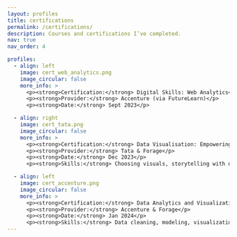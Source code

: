 ```yaml
---
layout: profiles
title: certifications
permalink: /certifications/
description: Courses and certifications I’ve completed.
nav: true
nav_order: 4

profiles:
  - align: left
    image: cert_web_analytics.png
    image_circular: false
    more_info: >
      <p><strong>Certification:</strong> Digital Skills: Web Analytics</p>
      <p><strong>Provider:</strong> Accenture (via FutureLearn)</p>
      <p><strong>Date:</strong> Sept 2023</p>

  - align: right
    image: cert_tata.png
    image_circular: false
    more_info: >
      <p><strong>Certification:</strong> Data Visualisation: Empowering Business with Effective Insights</p>
      <p><strong>Provider:</strong> Tata & Forage</p>
      <p><strong>Date:</strong> Dec 2023</p>
      <p><strong>Skills:</strong> Choosing visuals, storytelling with data, insight communication</p>

  - align: left
    image: cert_accenture.png
    image_circular: false
    more_info: >
      <p><strong>Certification:</strong> Data Analytics and Visualization Job Simulation</p>
      <p><strong>Provider:</strong> Accenture & Forage</p>
      <p><strong>Date:</strong> Jan 2024</p>
      <p><strong>Skills:</strong> Data cleaning, modeling, visualization, client presentation</p>
---
```



